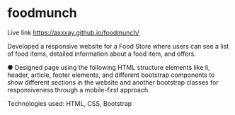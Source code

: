 # foodmunch

Live link https://axxxay.github.io/foodmunch/

Developed a responsive website for a Food Store where users can see a list of food items, detailed information
about a food item, and offers.

● Designed page using the following HTML structure elements like li, header, article, footer elements, and
different bootstrap components to show different sections in the website and another bootstrap
classes for responsiveness through a mobile-first approach.

Technologies used: HTML, CSS, Bootstrap
